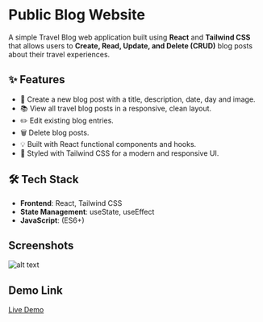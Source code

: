 # Public Blog Website

A simple Travel Blog web application built using **React** and **Tailwind CSS** that allows users to **Create, Read, Update, and Delete (CRUD)** blog posts about their travel experiences.

## ✨ Features

- 📝 Create a new blog post with a title, description, date, day and image.
- 📚 View all travel blog posts in a responsive, clean layout.
- ✏️ Edit existing blog entries.
- 🗑️ Delete blog posts.
- 💡 Built with React functional components and hooks.
- 🎨 Styled with Tailwind CSS for a modern and responsive UI.

## 🛠️ Tech Stack

- **Frontend**: React, Tailwind CSS
- **State Management**: useState, useEffect
- **JavaScript**: (ES6+)

## Screenshots

![alt text](travelblog.png)

## Demo Link

[Live Demo](https://journex-blog.sreeramraghu.online/)
